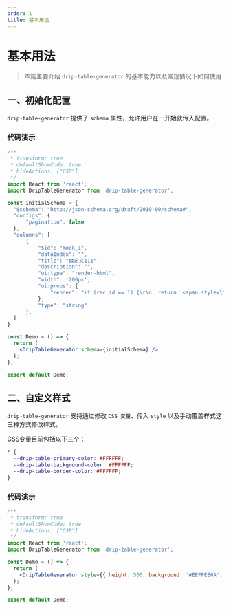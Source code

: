 ```yaml
---
order: 1
title: 基本用法
---
```


# 基本用法

> 本篇主要介绍 `drip-table-generator` 的基本能力以及常规情况下如何使用

## 一、初始化配置

`drip-table-generator` 提供了 `schema` 属性，允许用户在一开始就传入配置。

### 代码演示

```jsx
/**
 * transform: true
 * defaultShowCode: true
 * hideActions: ["CSB"]
 */
import React from 'react';
import DripTableGenerator from 'drip-table-generator';

const initialSchema = {
  "$schema": "http://json-schema.org/draft/2019-09/schema#",
  "configs": {
      "pagination": false
  },
  "columns": [
      {
          "$id": "mock_1",
          "dataIndex": "",
          "title": "自定义111",
          "description": "",
          "ui:type": "render-html",
          "width": '200px',
          "ui:props": {
              "render": "if (rec.id == 1) {\r\n  return '<span style=\\\"padding: 2px 4px; border: 1px solid #2baa55; border-radius: 2px; background: #99ffad99\\\">壹</span>';\r\n}\r\nreturn '';"
          },
          "type": "string"
      },
  ]
}

const Demo = () => {
  return (
    <DripTableGenerator schema={initialSchema} />
  );
};

export default Demo;
```

## 二、自定义样式

`drip-table-generator` 支持通过修改 `CSS 变量`、传入 `style` 以及手动覆盖样式这三种方式修改样式。

CSS变量目前包括以下三个：

```css
* {
  --drip-table-primary-color: #FFFFFF;
  --drip-table-background-color: #FFFFFF;
  --drip-table-border-color: #FFFFFF;
}
```


### 代码演示

```jsx
/**
 * transform: true
 * defaultShowCode: true
 * hideActions: ["CSB"]
 */
import React from 'react';
import DripTableGenerator from 'drip-table-generator';

const Demo = () => {
  return (
    <DripTableGenerator style={{ height: 500, background: '#EEFFEE6A', border: '1px solid #dedede' }} />
  );
};

export default Demo;
```
